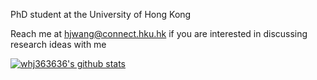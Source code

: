 PhD student at the University of Hong Kong

Reach me at hjwang@connect.hku.hk if you are interested in discussing research ideas with me

[![whj363636's github stats](https://github-readme-stats.vercel.app/api?username=whj363636&show_icons=true)](https://github.com/whj363636/)

<!--
**whj363636/whj363636** is a ✨ _special_ ✨ repository because its `README.md` (this file) appears on your GitHub profile.

Here are some ideas to get you started:

- 🔭 I’m currently working on ...
- 🌱 I’m currently learning ...
- 👯 I’m looking to collaborate on ...
- 🤔 I’m looking for help with ...
- 💬 Ask me about ...
- 📫 How to reach me: ...
- 😄 Pronouns: ...
- ⚡ Fun fact: ...
-->

